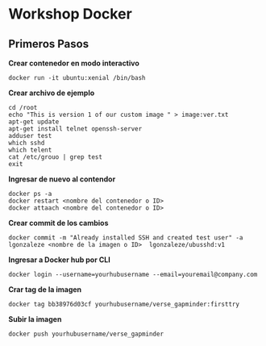 # Workshop Docker 

## Primeros Pasos

**Crear contenedor en modo interactivo**

    docker run -it ubuntu:xenial /bin/bash

**Crear archivo de ejemplo**

    cd /root
    echo "This is version 1 of our custom image " > image:ver.txt
    apt-get update
    apt-get install telnet openssh-server
    adduser test
    which sshd
    which telent 
    cat /etc/grouo | grep test
    exit
    
**Ingresar de nuevo al contendor**

    docker ps -a 
    docker restart <nombre del contenedor o ID>
    docker attaach <nombre del contenedor o ID>
    
**Crear commit de los cambios**

	docker commit -m "Already installed SSH and created test user" -a lgonzaleze <nombre de la imagen o ID>  lgonzaleze/ubusshd:v1
	
**Ingresar a Docker hub por CLI**

	docker login --username=yourhubusername --email=youremail@company.com
	
**Crar tag de la imagen**

	docker tag bb38976d03cf yourhubusername/verse_gapminder:firsttry
	
**Subir la imagen**

	docker push yourhubusername/verse_gapminder
	

